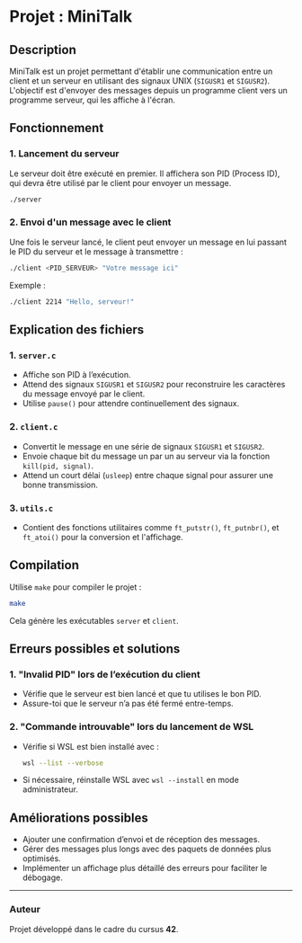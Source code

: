 # Projet : MiniTalk

## Description
MiniTalk est un projet permettant d'établir une communication entre un client et un serveur en utilisant des signaux UNIX (`SIGUSR1` et `SIGUSR2`). L'objectif est d'envoyer des messages depuis un programme client vers un programme serveur, qui les affiche à l'écran.

## Fonctionnement
### **1. Lancement du serveur**
Le serveur doit être exécuté en premier. Il affichera son PID (Process ID), qui devra être utilisé par le client pour envoyer un message.
```bash
./server
```

### **2. Envoi d'un message avec le client**
Une fois le serveur lancé, le client peut envoyer un message en lui passant le PID du serveur et le message à transmettre :
```bash
./client <PID_SERVEUR> "Votre message ici"
```
Exemple :
```bash
./client 2214 "Hello, serveur!"
```

## Explication des fichiers
### **1. `server.c`**
- Affiche son PID à l’exécution.
- Attend des signaux `SIGUSR1` et `SIGUSR2` pour reconstruire les caractères du message envoyé par le client.
- Utilise `pause()` pour attendre continuellement des signaux.

### **2. `client.c`**
- Convertit le message en une série de signaux `SIGUSR1` et `SIGUSR2`.
- Envoie chaque bit du message un par un au serveur via la fonction `kill(pid, signal)`.
- Attend un court délai (`usleep`) entre chaque signal pour assurer une bonne transmission.

### **3. `utils.c`**
- Contient des fonctions utilitaires comme `ft_putstr()`, `ft_putnbr()`, et `ft_atoi()` pour la conversion et l'affichage.

## Compilation
Utilise `make` pour compiler le projet :
```bash
make
```
Cela génère les exécutables `server` et `client`.

## Erreurs possibles et solutions
### **1. "Invalid PID" lors de l’exécution du client**
- Vérifie que le serveur est bien lancé et que tu utilises le bon PID.
- Assure-toi que le serveur n’a pas été fermé entre-temps.

### **2. "Commande introuvable" lors du lancement de WSL**
- Vérifie si WSL est bien installé avec :
  ```bash
  wsl --list --verbose
  ```
- Si nécessaire, réinstalle WSL avec `wsl --install` en mode administrateur.

## Améliorations possibles
- Ajouter une confirmation d’envoi et de réception des messages.
- Gérer des messages plus longs avec des paquets de données plus optimisés.
- Implémenter un affichage plus détaillé des erreurs pour faciliter le débogage.

---
### Auteur
Projet développé dans le cadre du cursus **42**.

